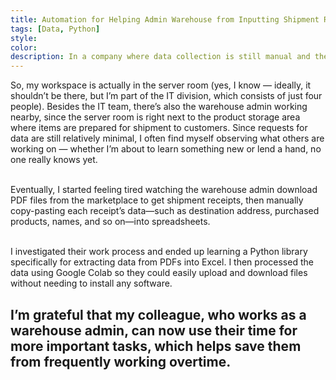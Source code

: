 ```yaml
---
title: Automation for Helping Admin Warehouse from Inputting Shipment Receipts Manual
tags: [Data, Python]
style: 
color: 
description: In a company where data collection is still manual and the process of automation is underway, there are numerous data-related issues that require correction and thorough cleaning.
---
```


So, my workspace is actually in the server room (yes, I know — ideally, it shouldn’t be there, but I’m part of the IT division, which consists of just four people). Besides the IT team, there’s also the warehouse admin working nearby, since the server room is right next to the product storage area where items are prepared for shipment to customers. Since requests for data are still relatively minimal, I often find myself observing what others are working on — whether I’m about to learn something new or lend a hand, no one really knows yet.

</br> Eventually, I started feeling tired watching the warehouse admin download PDF files from the marketplace to get shipment receipts, then manually copy-pasting each receipt’s data—such as destination address, purchased products, names, and so on—into spreadsheets.

</br>I investigated their work process and ended up learning a Python library specifically for extracting data from PDFs into Excel. I then processed the data using Google Colab so they could easily upload and download files without needing to install any software.

## I’m grateful that my colleague, who works as a warehouse admin, can now use their time for more important tasks, which helps save them from frequently working overtime.